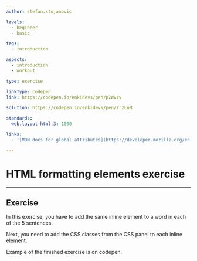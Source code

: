 ```yaml
---
author: stefan.stojanovic

levels:
  - beginner
  - basic

tags:
  - introduction

aspects:
  - introduction
  - workout

type: exercise

linkType: codepen
link: https://codepen.io/enkidevs/pen/pZWvzv

solution: https://codepen.io/enkidevs/pen/rrzLoM

standards:
  web.layout-html.3: 1000

links:
  - '[MDN docs for global attributes](https://developer.mozilla.org/en-US/docs/Web/HTML/Global_attributes){website}'

---
```

# HTML formatting elements exercise
---

## Exercise
In this exercise, you have to add the same inline element to a word in each of the 5 sentences.

Next, you need to add the CSS classes from the CSS panel to each inline element.

Example of the finished exercise is on codepen.
